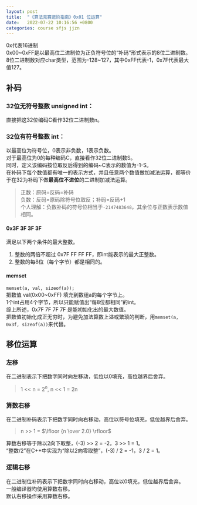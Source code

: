```yaml
---
layout: post
title:  "《算法竞赛进阶指南》0x01 位运算"
date:   2022-07-22 10:16:56 +0800
categories: course sfjs jjzn
---
```


0x代表16进制  
0x00~0xFF是以最高位二进制位为正负符号位的“补码”形式表示的8位二进制数。  
8位二进制数对应char类型，范围为-128~127，其中0xFF代表-1，0x7F代表最大值127。

## 补码 
### 32位无符号整数 unsigned int：
直接把这32位编码C看作32位二进制数n。  
### 32位有符号整数 int：
以最高位为符号位，0表示非负数，1表示负数。  
对于最高位为0的每种编码C，直接看作32位二进制数S。  
同时，定义该编码按位取反后得到的编码~C表示的数值为-1-S。  
在补码下每个数值都有唯一的表示方式，并且任意两个数值做加减法运算，都等价于在32为补码下做**最高位不进位**的二进制加减法运算。  
> 正数：原码=反码=补码  
> 负数：反码=原码除符号位取反；补码=反码+1  
> 个人理解：负数补码的符号位相当于`-2147483648`，其余位与正数表示数值相同。
#### 0x3F 3F 3F 3F
满足以下两个条件的最大整数。  
1. 整数的两倍不超过 0x7F FF FF FF，即int能表示的最大正整数。
2. 整数的每8位（每个字节）都是相同的。
#### memset
`memset(a, val, sizeof(a));`  
把数值 val(0x00~0xFF) 填充到数组a的每个字节上。  
1个int占用4个字节，所以只能赋值出“每8位都相同”的int。  
综上所述，0x7F 7F 7F 7F 是能初始化出的最大数值。  
把数值初始化成正无穷时，为避免加法算数上溢或繁琐的判断，用`memset(a, 0x3f, sizeof(a))`来代替。  

## 移位运算
### 左移
在二进制表示下把数字同时向左移动，低位以0填充，高位越界后舍弃。
> 1 << n = $2^n$, n << 1 = 2n
### 算数右移
在二进制补码表示下把数字同时向右移动，高位以符号位填充，低位越界后舍弃。  
> n >> 1 = $\lfloor {n \over 2.0} \rfloor$  

算数右移等于除以2向下取整，(-3) >> 2 = -2，3 >> 1 = 1。  
“整数/2”在C++中实现为“除以2向零取整”，(-3) / 2 = -1，3 / 2 = 1。
### 逻辑右移
在二进制位补码表示下把数字同时向右移动，高位以0填充，低位越界后舍弃。  
一般编译器均使用算数右移。  
默认右移操作采用算数右移。
